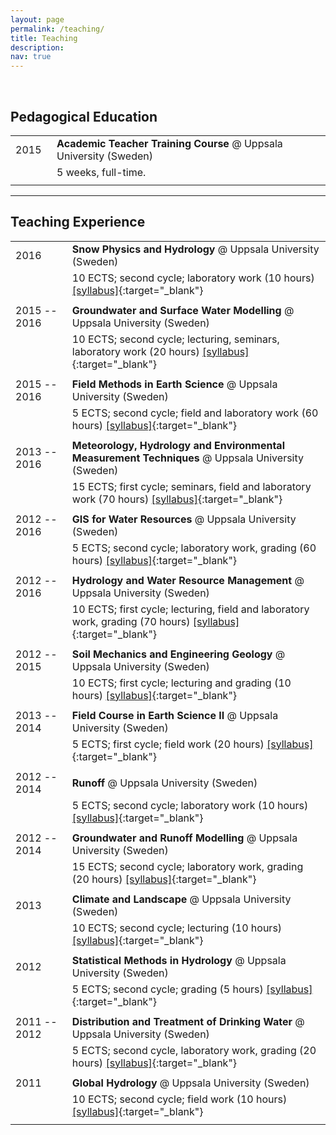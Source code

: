 ```yaml
---
layout: page
permalink: /teaching/
title: Teaching
description:
nav: true
---
```


&nbsp;

## Pedagogical Education

| | |
|-|-|
| 2015&nbsp;&nbsp; | **Academic Teacher Training Course** @ Uppsala University (Sweden) |
| | 5 weeks, full-time. |
| | |

---

## Teaching Experience

| | |
|-|-|
| 2016 | **Snow Physics and Hydrology** @ Uppsala University (Sweden) |
| | 10 ECTS; second cycle; laboratory work (10 hours) [[syllabus]](http://www.uu.se/en/admissions/master/selma/kursplan/?kKod=1GE056){:target="_blank"} |
| | |
| 2015 -- 2016 &nbsp;&nbsp; | **Groundwater and Surface Water Modelling** @ Uppsala University (Sweden) |
| | 10 ECTS; second cycle; lecturing, seminars, laboratory work (20 hours) [[syllabus]](http://www.uu.se/en/admissions/master/selma/kursplan/?kKod=1HY041){:target="_blank"} |
| | |
| 2015 -- 2016 | **Field Methods in Earth Science** @ Uppsala University (Sweden) |
| | 5 ECTS; second cycle; field and laboratory work (60 hours) [[syllabus]](http://www.uu.se/en/admissions/master/selma/kursplan/?kKod=1GE043){:target="_blank"} |
| | |
| 2013 -- 2016 | **Meteorology, Hydrology and Environmental Measurement Techniques** @ Uppsala University (Sweden) |
| | 15 ECTS; first cycle; seminars, field and laboratory work (70 hours) [[syllabus]](http://www.uu.se/en/admissions/master/selma/kursplan/?kKod=1TV015){:target="_blank"} |
| | |
| 2012 -- 2016 | **GIS for Water Resources** @ Uppsala University (Sweden) |
| | 5 ECTS; second cycle; laboratory work, grading (60 hours) [[syllabus]](https://www.uu.se/en/admissions/master/selma/kursplan/?kKod=1TV444){:target="_blank"} |
| | |
| 2012 -- 2016 | **Hydrology and Water Resource Management** @ Uppsala University (Sweden) |
| | 10 ECTS; first cycle; lecturing, field and laboratory work, grading (70 hours) [[syllabus]](http://www.uu.se/en/admissions/master/selma/kursplan/?kKod=1HY141){:target="_blank"} |
| | |
| 2012 -- 2015 | **Soil Mechanics and Engineering Geology** @ Uppsala University (Sweden) |
| | 10 ECTS; first cycle; lecturing and grading (10 hours) [[syllabus]](http://www.uu.se/en/admissions/master/selma/kursplan/?kKod=1GV047){:target="_blank"} |
| | |
| 2013 -- 2014 | **Field Course in Earth Science II** @ Uppsala University (Sweden) |
| | 5 ECTS; first cycle; field work (20 hours) [[syllabus]](http://www.uu.se/en/admissions/master/selma/kursplan/?kKod=1GV053){:target="_blank"} |
| | |
| 2012 -- 2014 | **Runoff** @ Uppsala University (Sweden) |
| | 5 ECTS; second cycle; laboratory work (10 hours) [[syllabus]](http://www.uu.se/en/admissions/master/selma/kursplan/?kKod=1TV443){:target="_blank"} |
| | |
| 2012 -- 2014 | **Groundwater and Runoff Modelling** @ Uppsala University (Sweden) |
| | 15 ECTS; second cycle; laboratory work, grading (20 hours) [[syllabus]](https://www.uu.se/en/admissions/master/selma/kursplan/?kKod=1HY000){:target="_blank"} |
| | |
| 2013 | **Climate and Landscape** @ Uppsala University (Sweden) |
| | 10 ECTS; second cycle; lecturing (10 hours) [[syllabus]](https://www.uu.se/en/admissions/master/selma/kursplan/?kKod=1GE111){:target="_blank"} |
| | |
| 2012 | **Statistical Methods in Hydrology** @ Uppsala University (Sweden) |
| | 5 ECTS; second cycle; grading (5 hours) [[syllabus]](https://www.uu.se/en/admissions/master/selma/kursplan/?kKod=1HY114){:target="_blank"} |
| | | 
| 2011 -- 2012 | **Distribution and Treatment of Drinking Water** @ Uppsala University (Sweden) |
| | 5 ECTS; second cycle, laboratory work, grading (20 hours) [[syllabus]](https://www.uu.se/en/admissions/master/selma/kursplan/?kKod=1TV441){:target="_blank"} |
| | |
| 2011 | **Global Hydrology** @ Uppsala University (Sweden) |
| | 10 ECTS; second cycle; field work (10 hours) [[syllabus]](https://www.uu.se/en/admissions/master/selma/kursplan/?kKod=1HY115){:target="_blank"} |
| | |

<!-- For now, this page is assumed to be a static description of your courses. You can convert it to a collection similar to `_projects/` so that you can have a dedicated page for each course.

Organize your courses by years, topics, or universities, however you like! -->
